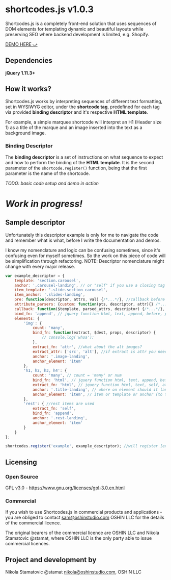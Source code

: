 # shortcodes.js v1.0.3
Shortcodes.js is a completely front-end solution that uses sequences of DOM elements for templating dynamic and beautiful layouts while preserving SEO where backend development is limited, e.g. Shopify.

[DEMO HERE ⤻](http://stamat.github.io/shortcodes.js/)

## Dependencies

**jQuery 1.11.3+**

## How it works?
Shortcodes.js works by interpreting sequences of different text formatting, set in WYSIWYG editor, under the **shortcode tag**, predefined for each tag via provided **binding descriptor** and it's respective **HTML template**.

For example, a simple marquee shortcode will interpret an H1 (Header size 1) as a title of the marque and an image inserted into the text as a background image.

### Binding Descriptor
The **binding descriptor** is a set of instructions on what sequence to expect and how to perform the binding of the **HTML template**. It is the second parameter of the `shortcode.register()` function, being that the first parameter is the name of the shortcode.



*TODO: basic code setup and demo in action*

# *Work in progress!*

## Sample descriptor

Unfortunately this descriptor example is only for me to navigate the code and remember what is what, before I write the documentation and demos.

I know my nomenclature and logic can be confusing sometimes, since it's confusing even for myself sometimes. So the work on this piece of code will be simplification through refactoring. NOTE: Descriptor nomenclature might change with every major release.

```javascript
var example_descriptor = {
    template: 'section.carousel',
    anchor: '.carousel-landing', // or "self" if you use a closing tag for shortcode this will inject the shortcode at the place it was found
    item_template: '.slide.section-carousel',
    item_anchor: '.slides-landing',
	pre: function(descriptor, attrs, val) {/*...*/}, //callback before templating
	attribute_parsers: {custom: function(pts, descriptor, attr){} /*...*/}, //additional attribute parsing methods, see Shortcodes.prototype.parseAttributes. This example will trigger a function for any attribute starting with "custom-"
	callback: function($template, parsed_attrs, descriptor) {/*...*/}, //callback after templating is complete, with arguments sufficient for doing some manual additional programming
    bind_fn: 'append', // jquery function html, text, append, before, prepend or custom function with arguments (extract, $dest, props, descriptor)
    elements: {
        'img': {
            count: 'many',
            bind_fn: function(extract, $dest, props, descriptor) {
                // console.log('whoa');
            },
            extract_fn: 'attr', //what about the alt images?
            extract_attr: ['src', 'alt'], //if extract is attr you need to provide which attr, can be string or array
            anchor: '.image-landing',
            anchor_element: 'item'
        },
        'h1, h2, h3, h4': {
            count: 'many', // count = 'many' or num
            bind_fn: 'html', // jquery function html, text, append, before, prepend, or custom function
            extract_fn: 'html', // jquery function html, text, self, attr or custom function
            anchor: '.title-landing', // where on element should it land
            anchor_element: 'item', // item or template or anchor (to the selected element)
        },
        'rest': { //rest items are used
            extract_fn: 'self',
            bind_fn: 'append',
            anchor: '.rest-landing',
            anchor_element: 'item'
        }
    }
};

shortcodes.register('example', example_descriptor); //will register [example] shortcode based on provided descriptor, which contains all the infromation required for parsing DOM and templates with the instructions for templating.
```

## Licensing
### Open Source
GPL v3.0 - https://www.gnu.org/licenses/gpl-3.0.en.html

### Commercial
If you wish to use Shortcodes.js in commercial products and applications - you are obliged to contact <sam@oshinstudio.com> OSHIN LLC for the details of the commercial licence.

The original bearers of the commercial licence are OSHIN LLC and Nikola Stamatovic @stamat, where OSHIN LLC is the only party able to issue commercial licences.

## Project and development by
Nikola Stamatovic @stamat <nikola@oshinstudio.com>, OSHIN LLC
